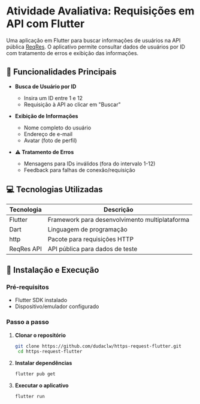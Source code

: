 # Atividade Avaliativa: Requisições em API com Flutter

Uma aplicação em Flutter para buscar informações de usuários na API pública [ReqRes](https://reqres.in/). O aplicativo permite consultar dados de usuários por ID com tratamento de erros e exibição das informações.

## 📱 Funcionalidades Principais

- **Busca de Usuário por ID**  
  - Insira um ID entre 1 e 12
  - Requisição à API ao clicar em "Buscar"

- **Exibição de Informações**  
  - Nome completo do usuário
  - Endereço de e-mail
  - Avatar (foto de perfil)

- **⚠ Tratamento de Erros**  
  - Mensagens para IDs inválidos (fora do intervalo 1-12)
  - Feedback para falhas de conexão/requisição

## 💻 Tecnologias Utilizadas

| Tecnologia | Descrição |
|------------|-----------|
| Flutter | Framework para desenvolvimento multiplataforma |
| Dart | Linguagem de programação |
| http | Pacote para requisições HTTP |
| ReqRes API | API pública para dados de teste |

## 🚀 Instalação e Execução

### Pré-requisitos
- Flutter SDK instalado
- Dispositivo/emulador configurado

### Passo a passo

1. **Clonar o repositório**
   ```bash
   git clone https://github.com/dudaclw/https-request-flutter.git
    cd https-request-flutter
   
2. **Instalar dependências**
   ```bash
   flutter pub get

3. **Executar o aplicativo**
      ```bash
   flutter run

